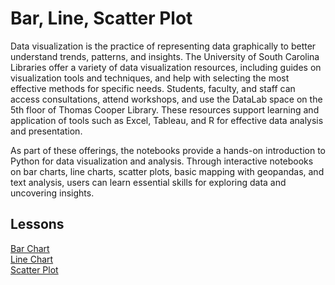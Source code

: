 # Bar, Line, Scatter Plot
Data visualization is the practice of representing data graphically to better understand trends, patterns, and insights. The University of South Carolina Libraries offer a variety of data visualization resources, including guides on visualization tools and techniques, and help with selecting the most effective methods for specific needs. Students, faculty, and staff can access consultations, attend workshops, and use the DataLab space on the 5th floor of Thomas Cooper Library. These resources support learning and application of tools such as Excel, Tableau, and R for effective data analysis and presentation.

As part of these offerings, the notebooks provide a hands-on introduction to Python for data visualization and analysis. Through interactive notebooks on bar charts, line charts, scatter plots, basic mapping with geopandas, and text analysis, users can learn essential skills for exploring data and uncovering insights.

## Lessons
[Bar Chart](../Wolfe-notebooks/BarChart.ipynb)
<br>
[Line Chart](../Wolfe-notebooks/LineChart.ipynb)
<br>
[Scatter Plot](../Wolfe-notebooks/ScatterPlot.ipynb)


